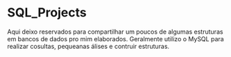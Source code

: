 # SQL_Projects
Aqui deixo reservados para compartilhar um poucos de algumas estruturas em bancos de dados pro mim elaborados.
Geralmente utilizo o MySQL para realizar cosultas, pequeanas álises e contruir estruturas.
